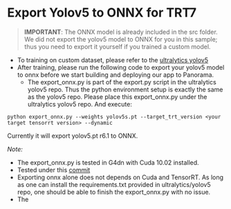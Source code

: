 # Export Yolov5 to ONNX for TRT7

> **IMPORTANT**: The ONNX model is already included in the src folder. We did not export the yolov5 model to ONNX for you in this sample; thus you need to export it yourself if you trained a custom model.

- To training on custom dataset, please refer to the [ultralytics yolov5](https://github.com/ultralytics/yolov5/blob/master/export.py)
- After training, please run the following code to export your yolov5 model to onnx before we start building and deploying our app to Panorama. 
    - The export_onnx.py is part of the export.py script in the ultralytics yolov5 repo. Thus the python environment setup is exactly the same as the yolov5 repo. Please place this export_onnx.py under the ultralytics yolov5 repo. And execute:

```
python export_onnx.py --weights yolov5s.pt --target_trt_version <your target tensorrt version> --dynamic
```

Currently it will export yolov5.pt r6.1 to ONNX. 

*Note:*
- The export_onnx.py is tested in G4dn with Cuda 10.02 installed.
- Tested under this [commit](https://github.com/ultralytics/yolov5/tree/fd004f56485d44c9c65b37c47d0e5f6165e1d944)
- Exporting onnx alone does not depends on Cuda and TensorRT. As long as one can install the requirements.txt provided in ultralytics/yolov5 repo, one should be able to finish the export_onnx.py with no issue.
- The 


 